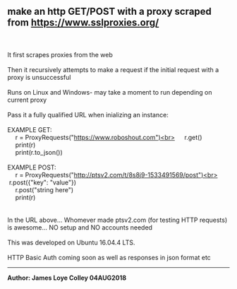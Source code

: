 ## make an http GET/POST with a proxy scraped from https://www.sslproxies.org/
<br><br>
It first scrapes proxies from the web
<br><br>
Then it recursively attempts to make a request if the initial request with a proxy is unsuccessful
<br><br>
Runs on Linux and Windows- may take a moment to run depending on current proxy
<br><br>
Pass it a fully qualified URL when inializing an instance:
<br><br>
EXAMPLE GET:<br>
&emsp;&nbsp;r = ProxyRequests("https://www.roboshout.com")<br>
&emsp;&nbsp;r.get()<br>
&emsp;&nbsp;print(r)<br>
&emsp;&nbsp;print(r.to_json())
<br><br>
EXAMPLE POST:<br>
&emsp;&nbsp;r = ProxyRequests("http://ptsv2.com/t/8s8j9-1533491569/post")<br>
&emsp;&nbsp;r.post({"key": "value"})<br>
&emsp;&nbsp;r.post("string here")<br>
&emsp;&nbsp;print(r)<br>
<br><br>
In the URL above... Whomever made ptsv2.com (for testing HTTP requests) is awesome... NO setup and NO accounts needed
<br><br>
This was developed on Ubuntu 16.04.4 LTS.
<br><br>
HTTP Basic Auth coming soon as well as responses in json format etc 
<hr>
<b>Author: James Loye Colley  04AUG2018</b>
